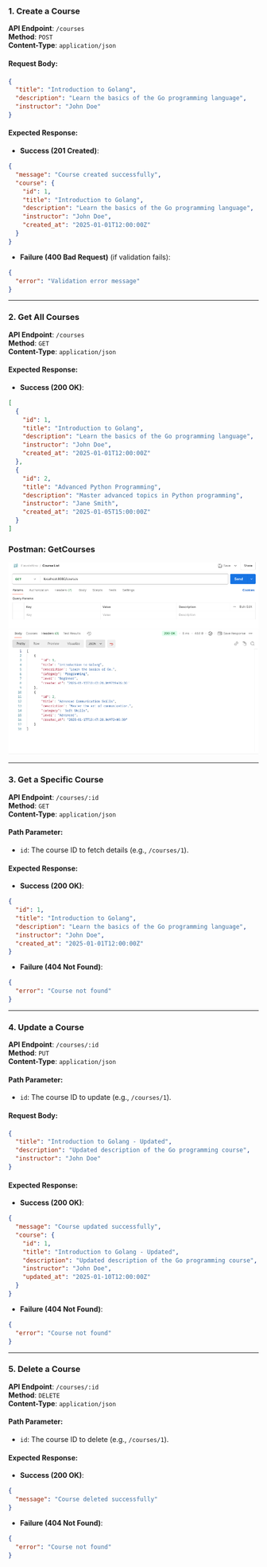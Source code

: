 ### **1. Create a Course**
**API Endpoint**: `/courses`  
**Method**: `POST`  
**Content-Type**: `application/json`

#### **Request Body:**
```json
{
  "title": "Introduction to Golang",
  "description": "Learn the basics of the Go programming language",
  "instructor": "John Doe"
}
```

#### **Expected Response:**
- **Success (201 Created)**:
```json
{
  "message": "Course created successfully",
  "course": {
    "id": 1,
    "title": "Introduction to Golang",
    "description": "Learn the basics of the Go programming language",
    "instructor": "John Doe",
    "created_at": "2025-01-01T12:00:00Z"
  }
}
```
- **Failure (400 Bad Request)** (if validation fails):
```json
{
  "error": "Validation error message"
}
```

---

### **2. Get All Courses**
**API Endpoint**: `/courses`  
**Method**: `GET`  
**Content-Type**: `application/json`

#### **Expected Response:**
- **Success (200 OK)**:
```json
[
  {
    "id": 1,
    "title": "Introduction to Golang",
    "description": "Learn the basics of the Go programming language",
    "instructor": "John Doe",
    "created_at": "2025-01-01T12:00:00Z"
  },
  {
    "id": 2,
    "title": "Advanced Python Programming",
    "description": "Master advanced topics in Python programming",
    "instructor": "Jane Smith",
    "created_at": "2025-01-05T15:00:00Z"
  }
]
```

### **Postman: GetCourses**
![Course Controller](imgs/course_controller.png)

---

### **3. Get a Specific Course**
**API Endpoint**: `/courses/:id`  
**Method**: `GET`  
**Content-Type**: `application/json`

#### **Path Parameter:**
- `id`: The course ID to fetch details (e.g., `/courses/1`).

#### **Expected Response:**
- **Success (200 OK)**:
```json
{
  "id": 1,
  "title": "Introduction to Golang",
  "description": "Learn the basics of the Go programming language",
  "instructor": "John Doe",
  "created_at": "2025-01-01T12:00:00Z"
}
```
- **Failure (404 Not Found)**:
```json
{
  "error": "Course not found"
}
```

---

### **4. Update a Course**
**API Endpoint**: `/courses/:id`  
**Method**: `PUT`  
**Content-Type**: `application/json`

#### **Path Parameter:**
- `id`: The course ID to update (e.g., `/courses/1`).

#### **Request Body:**
```json
{
  "title": "Introduction to Golang - Updated",
  "description": "Updated description of the Go programming course",
  "instructor": "John Doe"
}
```

#### **Expected Response:**
- **Success (200 OK)**:
```json
{
  "message": "Course updated successfully",
  "course": {
    "id": 1,
    "title": "Introduction to Golang - Updated",
    "description": "Updated description of the Go programming course",
    "instructor": "John Doe",
    "updated_at": "2025-01-10T12:00:00Z"
  }
}
```
- **Failure (404 Not Found)**:
```json
{
  "error": "Course not found"
}
```

---

### **5. Delete a Course**
**API Endpoint**: `/courses/:id`  
**Method**: `DELETE`  
**Content-Type**: `application/json`

#### **Path Parameter:**
- `id`: The course ID to delete (e.g., `/courses/1`).

#### **Expected Response:**
- **Success (200 OK)**:
```json
{
  "message": "Course deleted successfully"
}
```
- **Failure (404 Not Found)**:
```json
{
  "error": "Course not found"
}
```

